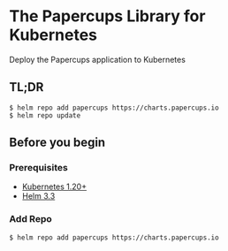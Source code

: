 # The Papercups Library for Kubernetes
Deploy the Papercups application to Kubernetes

## TL;DR
```
$ helm repo add papercups https://charts.papercups.io
$ helm repo update
```

## Before you begin
### Prerequisites
- [Kubernetes 1.20+](http://kubernetes.io/docs/getting-started-guides/)
- [Helm 3.3](https://github.com/helm/helm#install)

### Add Repo
```
$ helm repo add papercups https://charts.papercups.io
```